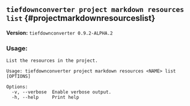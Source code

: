 ## `tiefdownconverter project markdown resources list` {#projectmarkdownresourceslist}

**Version:** `tiefdownconverter 0.9.2-ALPHA.2`

### Usage:
```
List the resources in the project.

Usage: tiefdownconverter project markdown resources <NAME> list [OPTIONS]

Options:
  -v, --verbose  Enable verbose output.
  -h, --help     Print help
```

